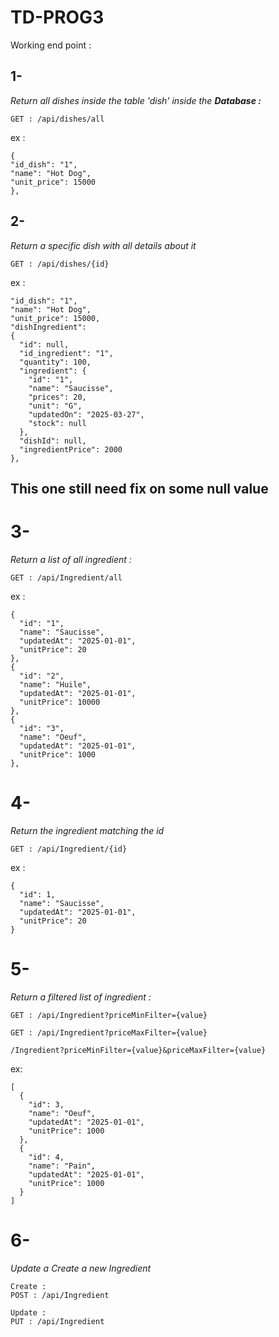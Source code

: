 # TD-PROG3

Working end point :


## 1-
 *Return all dishes inside the table 'dish' inside the **Database :***

    GET : /api/dishes/all

ex :

    {
    "id_dish": "1",
    "name": "Hot Dog",
    "unit_price": 15000
    }, 

## 2-
*Return a specific dish with all details about it*
    
    GET : /api/dishes/{id}

ex :

    "id_dish": "1",
    "name": "Hot Dog",
    "unit_price": 15000,
    "dishIngredient":
    {
      "id": null,
      "id_ingredient": "1",
      "quantity": 100,
      "ingredient": {
        "id": "1",
        "name": "Saucisse",
        "prices": 20,
        "unit": "G",
        "updatedOn": "2025-03-27",
        "stock": null
      },
      "dishId": null,
      "ingredientPrice": 2000
    },

## **This one still need fix on some null value**

# 3-
*Return a list of all ingredient :* 

    GET : /api/Ingredient/all

ex : 

    {
      "id": "1",
      "name": "Saucisse",
      "updatedAt": "2025-01-01",
      "unitPrice": 20
    },
    {
      "id": "2",
      "name": "Huile",
      "updatedAt": "2025-01-01",
      "unitPrice": 10000
    },
    {
      "id": "3",
      "name": "Oeuf",
      "updatedAt": "2025-01-01",
      "unitPrice": 1000
    },

# 4- 

*Return the ingredient matching the id*

    GET : /api/Ingredient/{id}

ex : 

    {
      "id": 1,
      "name": "Saucisse",
      "updatedAt": "2025-01-01",
      "unitPrice": 20
    }

# 5-

*Return a filtered list of ingredient :*

    GET : /api/Ingredient?priceMinFilter={value}

    GET : /api/Ingredient?priceMaxFilter={value}

    /Ingredient?priceMinFilter={value}&priceMaxFilter={value}

ex: 

    [
      {
        "id": 3,
        "name": "Oeuf",
        "updatedAt": "2025-01-01",
        "unitPrice": 1000
      },
      {
        "id": 4,
        "name": "Pain",
        "updatedAt": "2025-01-01",
        "unitPrice": 1000
      }
    ]

# 6- 

*Update a Create a new Ingredient*

    Create : 
    POST : /api/Ingredient

    Update : 
    PUT : /api/Ingredient

